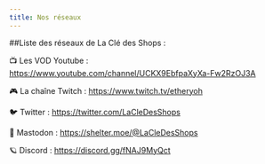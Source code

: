 ```yaml
---
title: Nos réseaux
---
```

##Liste des réseaux de La Clé des Shops :

📺 Les VOD Youtube : https://www.youtube.com/channel/UCKX9EbfpaXyXa-Fw2RzOJ3A

🎮 La chaîne Twitch : https://www.twitch.tv/etheryoh

🐦 Twitter : https://twitter.com/LaCleDesShops

🐘 Mastodon : https://shelter.moe/@LaCleDesShops

🪐 Discord : https://discord.gg/fNAJ9MyQct